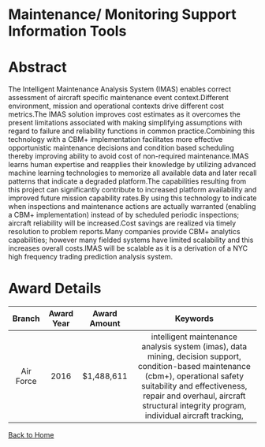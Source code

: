
Maintenance/ Monitoring Support Information Tools
=================================================

# Abstract


The Intelligent Maintenance Analysis System (IMAS) enables correct assessment of aircraft specific maintenance event context.Different environment, mission and operational contexts drive different cost metrics.The IMAS solution improves cost estimates as it overcomes the present limitations associated with making simplifying assumptions with regard to failure and reliability functions in common practice.Combining this technology with a CBM+ implementation facilitates more effective opportunistic maintenance decisions and condition based scheduling thereby improving ability to avoid cost of non-required maintenance.IMAS learns human expertise and reapplies their knowledge by utilizing advanced machine learning technologies to memorize all available data and later recall patterns that indicate a degraded platform.The capabilities resulting from this project can significantly contribute to increased platform availability and improved future mission capability rates.By using this technology to indicate when inspections and maintenance actions are actually warranted (enabling a CBM+ implementation) instead of by scheduled periodic inspections; aircraft reliability will be increased.Cost savings are realized via timely resolution to problem reports.Many companies provide CBM+ analytics capabilities; however many fielded systems have limited scalability and this increases overall costs.IMAS will be scalable as it is a derivation of a NYC high frequency trading prediction analysis system.  

# Award Details

|Branch|Award Year|Award Amount|Keywords|
| :---: | :---: | :---: | :---: |
|Air Force|2016|$1,488,611|intelligent maintenance analysis system (imas), data mining, decision support, condition-based maintenance (cbm+), operational safety suitability and effectiveness, repair and overhaul, aircraft structural integrity program, individual aircraft tracking, |
  
  


[Back to Home](https://github.com/chrischow/dod_sbir_awards/CC/#1129)